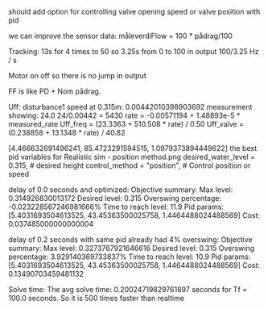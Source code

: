 should add option for controlling valve opening speed or valve position with pid

we can improve the sensor data:
        måleverdiFlow + 100 * pådrag/100


Tracking: 13s for 4 times to 50 so 3.25s from 0 to 100 in output
100/3.25 Hz / s



Motor on off so there is no jump in output

FF is like PD + Nom pådrag.

Uff:
        disturbance1 speed at 0.315m: 0.00442010398903692
        measurement showing: 24.0
        24/0.00442 = 5430
        rate = -0.00571194 + 1.48893e-5 * measured_rate
        Uff_freq = (23.3363 + 510.508 * rate) / 0.50
        Uff_valve = (0.238858 + 13.1348 * rate) / 40.82

[4.466632691496241, 85.4723291594515, 1.0979373894449622]
the best pid variables for Realistic sim - position method.png
        desired_water_level = 0.315, # desired height
        control_method = "position", # Control position or speed

delay of 0.0 seconds and optimized:
Objective summary:
         Max level: 0.314926830013172
         Desired level: 0.315
         Overswing percentage: -0.023228567246981666%
         Time to reach level: 11.9
         Pid params: [5.4031693504613525, 43.45363500025758, 1.4464488024488569]
         Cost: 0.037485000000000004

delay of 0.2 seconds with same pid already had 4% overswing:
Objective summary:
         Max level: 0.3273767921646616
         Desired level: 0.315
         Overswing percentage: 3.929140369733837%
         Time to reach level: 10.9
         Pid params: [5.4031693504613525, 43.45363500025758, 1.4464488024488569]
         Cost: 0.13490703459481132


Solve time:
The avg solve time: 0.20024719829761897 seconds for Tf = 100.0 seconds. So it is 500 times faster than realtime